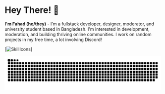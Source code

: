 # Hey There! 👋
**I'm Fahad (he/they)** - I'm a fullstack developer, designer, moderator, and university student based in Bangladesh. I'm interested in development, moderation, and building thriving online communities. I work on random projects in my free time, a lot involving Discord!

[![SkillIcons](https://skillicons.dev/icons?i=html,css,js,py,xd,workers,wordpress,vscode,visualstudio,unreal,unity,twitter,stackoverflow,sqlite,regex,raspberrypi,pr,powershell,ps,netlify,matlab,linux,linkedin,instagram,ai,heroku,gitlab,githubactions,github,git,figma,dotnet,django,discord,codepen,androidstudio)]<br/>




![](https://github.com/FahadBinHussain/FahadBinHussain/blob/main/1.svg)

